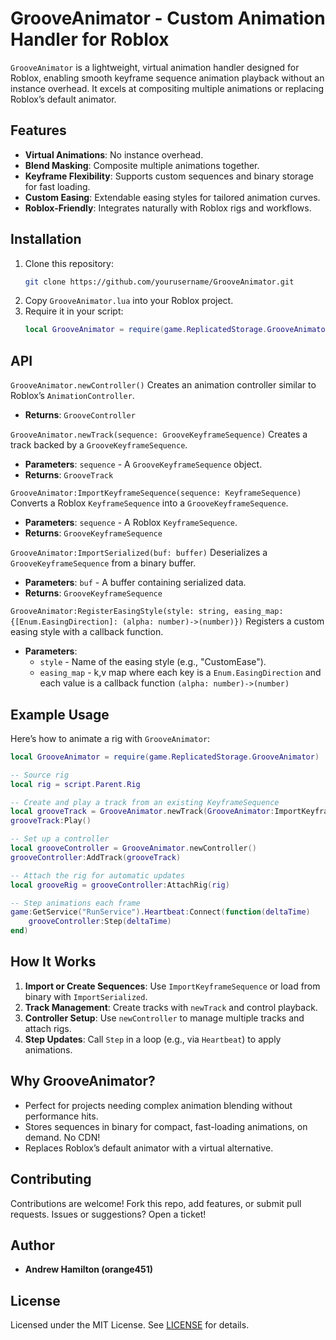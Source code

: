 # GrooveAnimator - Custom Animation Handler for Roblox

`GrooveAnimator` is a lightweight, virtual animation handler designed for Roblox, enabling smooth keyframe sequence animation playback without an instance overhead. It excels at compositing multiple animations or replacing Roblox’s default animator.

## Features
- **Virtual Animations**: No instance overhead.
- **Blend Masking**: Composite multiple animations together.
- **Keyframe Flexibility**: Supports custom sequences and binary storage for fast loading.
- **Custom Easing**: Extendable easing styles for tailored animation curves.
- **Roblox-Friendly**: Integrates naturally with Roblox rigs and workflows.

## Installation
1. Clone this repository:
   ```bash
   git clone https://github.com/yourusername/GrooveAnimator.git
   ```
2. Copy `GrooveAnimator.lua` into your Roblox project.
3. Require it in your script:
   ```lua
   local GrooveAnimator = require(game.ReplicatedStorage.GrooveAnimator)
   ```

## API

`GrooveAnimator.newController()`
Creates an animation controller similar to Roblox’s `AnimationController`.
- **Returns**: `GrooveController`

`GrooveAnimator.newTrack(sequence: GrooveKeyframeSequence)`
Creates a track backed by a `GrooveKeyframeSequence`.
- **Parameters**: `sequence` - A `GrooveKeyframeSequence` object.
- **Returns**: `GrooveTrack`

`GrooveAnimator:ImportKeyframeSequence(sequence: KeyframeSequence)`
Converts a Roblox `KeyframeSequence` into a `GrooveKeyframeSequence`.
- **Parameters**: `sequence` - A Roblox `KeyframeSequence`.
- **Returns**: `GrooveKeyframeSequence`

`GrooveAnimator:ImportSerialized(buf: buffer)`
Deserializes a `GrooveKeyframeSequence` from a binary buffer.
- **Parameters**: `buf` - A buffer containing serialized data.
- **Returns**: `GrooveKeyframeSequence`

`GrooveAnimator:RegisterEasingStyle(style: string, easing_map: {[Enum.EasingDirection]: (alpha: number)->(number)})`
Registers a custom easing style with a callback function.
- **Parameters**:
  - `style` - Name of the easing style (e.g., "CustomEase").
  - `easing_map` - k,v map where each key is a `Enum.EasingDirection` and each value is a callback function `(alpha: number)->(number)`

## Example Usage
Here’s how to animate a rig with `GrooveAnimator`:

```lua
local GrooveAnimator = require(game.ReplicatedStorage.GrooveAnimator)

-- Source rig
local rig = script.Parent.Rig

-- Create and play a track from an existing KeyframeSequence
local grooveTrack = GrooveAnimator.newTrack(GrooveAnimator:ImportKeyframeSequence(rig.AnimSaves["Bounce"]))
grooveTrack:Play()

-- Set up a controller
local grooveController = GrooveAnimator.newController()
grooveController:AddTrack(grooveTrack)

-- Attach the rig for automatic updates
local grooveRig = grooveController:AttachRig(rig)

-- Step animations each frame
game:GetService("RunService").Heartbeat:Connect(function(deltaTime)
    grooveController:Step(deltaTime)
end)
```

## How It Works
1. **Import or Create Sequences**: Use `ImportKeyframeSequence` or load from binary with `ImportSerialized`.
2. **Track Management**: Create tracks with `newTrack` and control playback.
3. **Controller Setup**: Use `newController` to manage multiple tracks and attach rigs.
4. **Step Updates**: Call `Step` in a loop (e.g., via `Heartbeat`) to apply animations.

## Why GrooveAnimator?
- Perfect for projects needing complex animation blending without performance hits.
- Stores sequences in binary for compact, fast-loading animations, on demand. No CDN!
- Replaces Roblox’s default animator with a virtual alternative.

## Contributing
Contributions are welcome! Fork this repo, add features, or submit pull requests. Issues or suggestions? Open a ticket!

## Author
- **Andrew Hamilton (orange451)**

## License
Licensed under the MIT License. See [LICENSE](LICENSE) for details.
